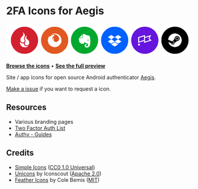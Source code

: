 # 2FA Icons for Aegis

[![Showcase banner](showcase.png)](full_preview.md)

**[Browse the icons](/PNG)** • **[See the full preview](full_preview.md)**

Site / app icons for open source Android authenticator [Aegis](https://github.com/beemdevelopment/Aegis).

[Make a issue](https://github.com/krisu5/aegis-icons/issues) if you want to request a icon.

## Resources
- Various branding pages
- [Two Factor Auth List](https://twofactorauth.org/)
- [Authy - Guides](https://authy.com/guides/)

## Credits
- [Simple Icons](https://simpleicons.org/) ([CC0 1.0 Universal](https://github.com/simple-icons/simple-icons/blob/develop/LICENSE.md))
- [Unicons](https://iconscout.com/unicons) by Iconscout ([Apache 2.0](https://github.com/Iconscout/unicons/blob/master/LICENSE))
- [Feather Icons](https://feathericons.com/) by Cole Bemis ([MIT](https://github.com/feathericons/feather/blob/master/LICENSE))
